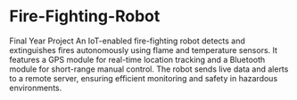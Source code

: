 # Fire-Fighting-Robot
Final Year Project 
An IoT-enabled fire-fighting robot detects and extinguishes fires autonomously using flame and temperature
sensors. It features a GPS module for real-time location tracking and a Bluetooth module for short-range
manual control. The robot sends live data and alerts to a remote server, ensuring efficient monitoring and
safety in hazardous environments.
